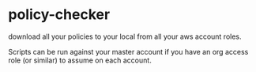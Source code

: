 # policy-checker
download all your policies to your local from all your aws account roles.

Scripts can be run against your master account if you have an org access role (or similar) to assume on each account. 